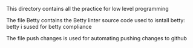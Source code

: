This directory contains all the practice for low level programming 

The file Betty contains the Betty linter source code used to isntall betty: betty i sused for betty compliance

The file push changes is used for automating pushing changes to github

